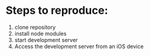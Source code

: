 # Steps to reproduce:

1. clone repository
2. install node modules
3. start development server
4. Access the development server from an iOS device
